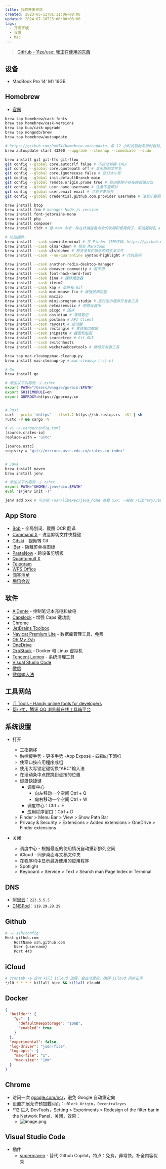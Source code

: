```yaml
---
title: 我的开发环境
created: 2023-05-12T01:11:06+08:00
updated: 2024-07-18T23:00:00+08:00
tags:
  - 开发环境
  - 设置
  - Mac
---
```


> [GitHub - 11ze/use: 我正在使用的东西](https://github.com/11ze/use)

## 设备

- MacBook Pro 14' M1 16GB

## Homebrew

- [官网](https://brew.sh/)

```bash
brew tap homebrew/cask-fonts
brew tap homebrew/cask-versions
brew tap buo/cask-upgrade
brew tap mongodb/brew
brew tap homebrew/autoupdate

# https://github.com/DomT4/homebrew-autoupdate，每 12 小时或启动系统时自动更新
brew autoupdate start 43200 --upgrade --cleanup --immediate --sudo

brew install git git-lfs git-flow
git config --global core.autocrlf false # 不自动转换 CRLF
git config --global core.quotepath off # 显示原始文件名
git config --global core.ignorecase false # 区分大小写
git config --global init.defaultBranch main
git config --global remote.origin.prune true # 自动移除不存在的远端分支
git config --global user.name username # 注意不要照抄
git config --global user.email email # 注意不要照抄
git config --global credential.github.com.provider username # 注意不要照抄

brew install btop
brew install fnm # manager Node.js version
brew install font-jetbrains-mono
brew install php
brew install composer
brew install tldr # 像 man 命令一样在终端查看命令的说明和使用例子，可设置别名 alias iman='tldr'

# 访达插件
brew install --cask openinterminal # 在 Finder 打开终端，https://github.com/Ji4n1ng/OpenInTerminal，在访达任意地方右键，到 Quick Actions 里添加工具栏按钮
brew install --cask qlmarkdown # 预览 Markdown
brew install --cask qlstephen # 预览没有扩展名的纯文本文件
brew install --cask --no-quarantine syntax-highlight # 代码高亮

brew install --cask another-redis-desktop-manager
brew install --cask dbeaver-community # 暂不用
brew install --cask font-hack-nerd-font
brew install --cask iina # 媒体播放器
brew install --cask iterm2
brew install --cask kap # 录屏和 Gif
brew install --cask mac-mouse-fix # 增强鼠标功能
brew install --cask maczip
brew install --cask mini-program-studio # 支付宝小程序开发者工具
brew install --cask neteasemusic # 网易云音乐
brew install --cask picgo # 图床
brew install --cask obsidian # 双链笔记
brew install --cask postman # API Client
brew install --cask raycast # 启动器
brew install --cask rectangle # 管理窗口布局
brew install --cask snipaste # 截图和贴图
brew install --cask sourcetree # Git GUI
brew install --cask switchhosts
brew install --cask wechatwebdevtools # 微信开发者工具

brew tap mac-cleanup/mac-cleanup-py
brew install mac-cleanup-py # mac-cleanup [-c|-n]

# Go
brew install go

# 添加以下内容到 ~/.zshrc
export PATH="/Users/wangze/go/bin:$PATH"
export GO111MODULE=on
export GOPROXY=https://goproxy.cn


# Rust
curl --proto '=https' --tlsv1.2 https://sh.rustup.rs -sSf | sh
rustc -V && cargo -V

# vi ~/.cargo/config.toml
[source.crates-io]
replace-with = 'ustc'

[source.ustc]
registry = "git://mirrors.ustc.edu.cn/crates.io-index"


# Java
brew install maven
brew install jenv

# 添加以下内容到 ~/.zshrc
export PATH="$HOME/.jenv/bin:$PATH"
eval "$(jenv init -)"

jenv add xxx # 可以用 /usr/libexec/java_home 查看 xxx，一般在 /Library/Java/JavaVirtualMachines/zulu-18.jdk/Contents/Home
```

## App Store

- [Bob](https://apps.apple.com/cn/app/bob-%E7%BF%BB%E8%AF%91%E5%92%8C-ocr-%E5%B7%A5%E5%85%B7/id1630034110?mt=12) - 全局划词、截图 OCR 翻译
- [Command X](https://apps.apple.com/us/app/command-x/id6448461551?mt=12) - 访达剪切文件快捷键
- [Gifski](https://apps.apple.com/cn/app/gifski/id1351639930?l=en-GB&mt=12) - 视频转 Gif
- [iBar](https://apps.apple.com/cn/app/ibar-menubar-icon-control-tool/id6443843900?l=en-GB&mt=12) - 隐藏菜单栏图标
- [PasteNow](https://apps.apple.com/us/app/pastenow-instant-clipboard/id1552536109) - 跨设备剪切板
- [Quantumult X](https://apps.apple.com/lr/app/quantumult-x/id1443988620)
- [Telegram](https://apps.apple.com/cn/app/telegram/id747648890?l=en-GB&mt=12)
- [WPS Office](https://apps.apple.com/cn/app/wps-office/id1443749478?mt=12)
- [滴答清单](https://apps.apple.com/cn/app/%E6%BB%B4%E7%AD%94%E6%B8%85%E5%8D%95-%E4%B8%93%E6%B3%A8%E6%97%B6%E9%97%B4%E7%AE%A1%E7%90%86%E5%92%8C%E6%97%A5%E5%8E%86%E6%8F%90%E9%86%92%E4%BA%8B%E9%A1%B9/id966085870?mt=12)
- [腾讯会议](https://apps.apple.com/cn/app/tencent-meeting/id1484048379?l=en-GB)

## 软件

- [AlDente](https://github.com/AppHouseKitchen/AlDente-Charge-Limiter/releases) - 控制笔记本充电和放电
- [Capslock](https://wangze.tech/Capslock%EF%BC%9A%E5%A2%9E%E5%BC%BA-Mac-%E7%9A%84-Caps-%E9%94%AE%E5%8A%9F%E8%83%BD) - 增强 Caps 键功能
- [Chrome](https://www.google.com/intl/zh-CN/chrome/)
- [JetBrains Toolbox](https://www.jetbrains.com/lp/toolbox/)
- [Navicat Premium Lite](https://www.navicat.com/en/download/navicat-premium-lite#macos) - 数据库管理工具，免费
- [Oh My Zsh](https://wangze.tech/Mac-%E5%AE%89%E8%A3%85-oh-my-zsh)
- [OneDrive](https://www.microsoft.com/zh-cn/microsoft-365/onedrive/download)
- [OrbStack](https://orbstack.dev/dashboard) - Docker 和 Linux 虚拟机
- [Tencent Lemon](https://lemon.qq.com/) - 系统清理工具
- [Visual Studio Code](https://code.visualstudio.com/download)
- [微信](https://mac.weixin.qq.com/?lang=zh_CN)
- [微信输入法](https://z.weixin.qq.com/)

## 工具网站

- [IT Tools - Handy online tools for developers](https://it-tools.tech/)
- [帮小忙，腾讯 QQ 浏览器在线工具箱平台](https://tool.browser.qq.com/)

## 系统设置

- 打开
  - 三指拖移
  - 触控板手势 - 更多手势 -App Exposé - 四指向下清扫
  - 使窗口按应用程序成组
  - 使用大写锁定键切换“ABC”输入法
  - 在滚动条中点按跳到点按的位置
  - 键盘快捷键
    - 调度中心
      - 向左移动一个空间 Ctrl + Q
      - 向右移动一个空间 Ctrl + W
    - 调度中心：Ctrl + E
    - 应用程序窗口：Ctrl + D
  - Finder > Menu Bar > View > Show Path Bar
  - Privacy & Security > Extensions > Added extensions > OneDrive > Finder extensions

- 关闭
  - 调度中心 - 根据最近的使用情况自动重新排列空间
  - iCloud - 同步桌面与文稿文件夹
  - 在程序坞中显示最近使用的应用程序
  - Spotlight
  - Keyboard > Service > Text > Search man Page Index in Terminal

## DNS

- [阿里云](https://www.alidns.com/knowledge?type=SETTING_DOCS#user_ios)：`223.5.5.5`
- [DNSPod](https://www.dnspod.cn/products/publicdns)：`119.29.29.29`

## Github

```bash
# ~/.ssh/config
Host github.com
    HostName ssh.github.com
    User {username}
    Port 443
```

## iCloud

```bash
# crontab -e 定时 kill iCloud 进程，会自动重启，确保 iCloud 同步正常
*/10 * * * * killall bird && killall cloudd
```

## Docker

```json
{
  "builder": {
    "gc": {
      "defaultKeepStorage": "10GB",
      "enabled": true
    }
  },
  "experimental": false,
  "log-driver": "json-file",
  "log-opts": {
    "max-file": "1",
    "max-size": "10m"
  }
}
```

## Chrome

- 访问一次 [google.com/ncr](https://google.com/ncr)，避免 Google 自动重定向
- 设置扩展允许预加载网页：`uBlock Origin`，`Decentraleyes`
- F12 进入 DevTools，Setting > Experiments > Redesign of the filter bar in the Network Panel，关闭，效果：
  - ![image.png](https://cdn.jsdelivr.net/gh/11ze/static/images/20240428233857.png)

## Visual Studio Code

- 插件
  - [supermaven](https://marketplace.visualstudio.com/items?itemName=supermaven.supermaven) - 替代 Github Copilot，特点：免费，非常快，补全内容优秀
